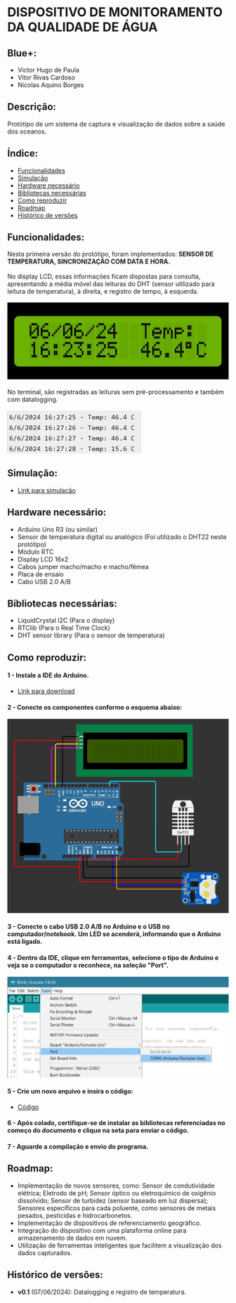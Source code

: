 # DISPOSITIVO DE MONITORAMENTO DA QUALIDADE DE ÁGUA

## Blue+:
* Victor Hugo de Paula
* Vítor Rivas Cardoso
* Nicolas Aquino Borges

## Descrição: 
Protótipo de um sistema de captura e visualização de dados sobre a saúde dos oceanos.

## Índice:
- <a href="#funcionalidades">Funcionalidades</a>
- <a href="#simulação">Simulação</a>
- <a href="#hardware">Hardware necessário</a>
- <a href="#bibliotecas">Bibliotecas necessárias</a>
- <a href="#reproduzir">Como reproduzir</a>
- <a href="#roadmap">Roadmap</a>
- <a href="#versoes">Histórico de versões</a>

<h2 id="funcionalidades">Funcionalidades:</h2>

Nesta primeira versão do protótipo, foram implementados: <b>SENSOR DE TEMPERATURA, SINCRONIZAÇÃO COM DATA E HORA.</b> <br><br>
No display LCD, essas informações ficam dispostas para consulta, apresentando a média móvel das leituras do DHT (sensor utilizado para leitura de temperatura), à direita, e registro de tempo, à esquerda.
<br><br> <img src="./assets/info.display.jpg" alt="informações do display">
<br><br>
No terminal, são registradas as leituras sem pré-processamento e também com datalogging.
<br><br> <img src="./assets/info.terminal.jpg" alt="informações do terminal">

<h2 id="simulacao">Simulação:</h2>

* [Link para simulação](https://wokwi.com/projects/399970115915742209)

<h2 id="hardware">Hardware necessário:</h2>

- Arduino Uno R3 (ou similar)
- Sensor de temperatura digital ou analógico (Foi utilizado o DHT22 neste protótipo)
- Módulo RTC
- Display LCD 16x2
- Cabos jumper macho/macho e macho/fêmea
- Placa de ensaio
- Cabo USB 2.0 A/B

<h2 id="bibliotecas">Bibliotecas necessárias:</h2>

- LiquidCrystal I2C (Para o display)
- RTClib (Para o Real Time Clock)
- DHT sensor library (Para o sensor de temperatura)

<h2 id="reproduzir">Como reproduzir:</h2>

#### 1 - Instale a IDE do Arduino.
- [Link para download](https://support.arduino.cc/hc/en-us/articles/360019833020-Download-and-install-Arduino-IDE)

#### 2 - Conecte os componentes conforme o esquema abaixo:
<img src="./assets/build.guide.jpg" alt="imagem de referência para montagem">

#### 3 - Conecte o cabo USB 2.0 A/B no Arduino e o USB no computador/notebook. Um LED se acenderá, informando que o Arduino está ligado.

#### 4 - Dentro da IDE, clique em ferramentas, selecione o tipo de Arduino e veja se o computador o reconhece, na seleção "Port".
<img src="./assets/ide.guide.jpg" alt="imagem de referência para ligar o arduino à máquina">

#### 5 - Crie um novo arquivo e insira o código:
- [Código](./code.ino)

#### 6 - Após colado, certifique-se de instalar as bibliotecas referenciadas no começo do documento e clique na seta para enviar o código.

#### 7 - Aguarde a compilação e envio do programa.

<h2 id="roadmap">Roadmap:</h2>

- Implementação de novos sensores, como: Sensor de condutividade elétrica; Eletrodo de pH; Sensor óptico ou eletroquímico de oxigênio dissolvido; Sensor de turbidez (sensor baseado em luz dispersa); Sensores específicos para cada poluente, como sensores de metais pesados, pesticidas e hidrocarbonetos.
- Implementação de dispositivos de referenciamento geográfico.
- Integração do dispositivo com uma plataforma online para armazenamento de dados em nuvem.
- Utilização de ferramentas inteligentes que facilitem a visualização dos dados capturados.

<h2 id="versoes">Histórico de versões:</h2>

- **v0.1** (07/06/2024): Datalogging e registro de temperatura.
